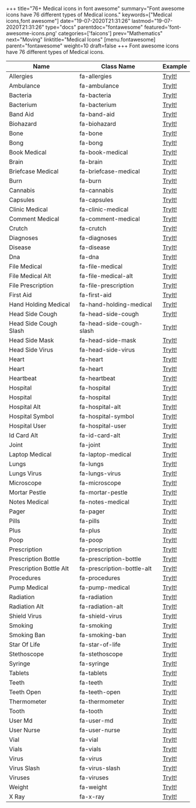 +++
title="76+ Medical icons in font awesome"
summary="Font awesome icons have 76 different types of Medical icons."
keywords=["Medical icons,font awesome"]
date="19-07-2020T21:31:26"
lastmod="19-07-2020T21:31:26"
type="docs"
parentdoc="fontawesome"
featured='font-awesome-icons.png'
categories=['faicons']
prev="Mathematics"
next="Moving"
linktitle="Medical Icons"
[menu.fontawesome]
parent="fontawesome"
weight=10
draft=false
+++
Font awesome icons have 76 different types of Medical icons.<div class='table-responsive'><table class='table'><thead><tr><th>Name</th><th>Class Name</th><th>Example</th></tr></thead><tbody><tr><td><i class="fas fa-allergies"></i>Allergies</td><td>fa-allergies</td><td><a href='https://www.angularjswiki.com/fontawesome/fa-allergies/' target='_blank'>TryIt!</a></td></tr><tr><td><i class="fas fa-ambulance"></i>Ambulance</td><td>fa-ambulance</td><td><a href='https://www.angularjswiki.com/fontawesome/fa-ambulance/' target='_blank'>TryIt!</a></td></tr><tr><td><i class="fas fa-bacteria"></i>Bacteria</td><td>fa-bacteria</td><td><a href='https://www.angularjswiki.com/fontawesome/fa-bacteria/' target='_blank'>TryIt!</a></td></tr><tr><td><i class="fas fa-bacterium"></i>Bacterium</td><td>fa-bacterium</td><td><a href='https://www.angularjswiki.com/fontawesome/fa-bacterium/' target='_blank'>TryIt!</a></td></tr><tr><td><i class="fas fa-band-aid"></i>Band Aid</td><td>fa-band-aid</td><td><a href='https://www.angularjswiki.com/fontawesome/fa-band-aid/' target='_blank'>TryIt!</a></td></tr><tr><td><i class="fas fa-biohazard"></i>Biohazard</td><td>fa-biohazard</td><td><a href='https://www.angularjswiki.com/fontawesome/fa-biohazard/' target='_blank'>TryIt!</a></td></tr><tr><td><i class="fas fa-bone"></i>Bone</td><td>fa-bone</td><td><a href='https://www.angularjswiki.com/fontawesome/fa-bone/' target='_blank'>TryIt!</a></td></tr><tr><td><i class="fas fa-bong"></i>Bong</td><td>fa-bong</td><td><a href='https://www.angularjswiki.com/fontawesome/fa-bong/' target='_blank'>TryIt!</a></td></tr><tr><td><i class="fas fa-book-medical"></i>Book Medical</td><td>fa-book-medical</td><td><a href='https://www.angularjswiki.com/fontawesome/fa-book-medical/' target='_blank'>TryIt!</a></td></tr><tr><td><i class="fas fa-brain"></i>Brain</td><td>fa-brain</td><td><a href='https://www.angularjswiki.com/fontawesome/fa-brain/' target='_blank'>TryIt!</a></td></tr><tr><td><i class="fas fa-briefcase-medical"></i>Briefcase Medical</td><td>fa-briefcase-medical</td><td><a href='https://www.angularjswiki.com/fontawesome/fa-briefcase-medical/' target='_blank'>TryIt!</a></td></tr><tr><td><i class="fas fa-burn"></i>Burn</td><td>fa-burn</td><td><a href='https://www.angularjswiki.com/fontawesome/fa-burn/' target='_blank'>TryIt!</a></td></tr><tr><td><i class="fas fa-cannabis"></i>Cannabis</td><td>fa-cannabis</td><td><a href='https://www.angularjswiki.com/fontawesome/fa-cannabis/' target='_blank'>TryIt!</a></td></tr><tr><td><i class="fas fa-capsules"></i>Capsules</td><td>fa-capsules</td><td><a href='https://www.angularjswiki.com/fontawesome/fa-capsules/' target='_blank'>TryIt!</a></td></tr><tr><td><i class="fas fa-clinic-medical"></i>Clinic Medical</td><td>fa-clinic-medical</td><td><a href='https://www.angularjswiki.com/fontawesome/fa-clinic-medical/' target='_blank'>TryIt!</a></td></tr><tr><td><i class="fas fa-comment-medical"></i>Comment Medical</td><td>fa-comment-medical</td><td><a href='https://www.angularjswiki.com/fontawesome/fa-comment-medical/' target='_blank'>TryIt!</a></td></tr><tr><td><i class="fas fa-crutch"></i>Crutch</td><td>fa-crutch</td><td><a href='https://www.angularjswiki.com/fontawesome/fa-crutch/' target='_blank'>TryIt!</a></td></tr><tr><td><i class="fas fa-diagnoses"></i>Diagnoses</td><td>fa-diagnoses</td><td><a href='https://www.angularjswiki.com/fontawesome/fa-diagnoses/' target='_blank'>TryIt!</a></td></tr><tr><td><i class="fas fa-disease"></i>Disease</td><td>fa-disease</td><td><a href='https://www.angularjswiki.com/fontawesome/fa-disease/' target='_blank'>TryIt!</a></td></tr><tr><td><i class="fas fa-dna"></i>Dna</td><td>fa-dna</td><td><a href='https://www.angularjswiki.com/fontawesome/fa-dna/' target='_blank'>TryIt!</a></td></tr><tr><td><i class="fas fa-file-medical"></i>File Medical</td><td>fa-file-medical</td><td><a href='https://www.angularjswiki.com/fontawesome/fa-file-medical/' target='_blank'>TryIt!</a></td></tr><tr><td><i class="fas fa-file-medical-alt"></i>File Medical Alt</td><td>fa-file-medical-alt</td><td><a href='https://www.angularjswiki.com/fontawesome/fa-file-medical-alt/' target='_blank'>TryIt!</a></td></tr><tr><td><i class="fas fa-file-prescription"></i>File Prescription</td><td>fa-file-prescription</td><td><a href='https://www.angularjswiki.com/fontawesome/fa-file-prescription/' target='_blank'>TryIt!</a></td></tr><tr><td><i class="fas fa-first-aid"></i>First Aid</td><td>fa-first-aid</td><td><a href='https://www.angularjswiki.com/fontawesome/fa-first-aid/' target='_blank'>TryIt!</a></td></tr><tr><td><i class="fas fa-hand-holding-medical"></i>Hand Holding Medical</td><td>fa-hand-holding-medical</td><td><a href='https://www.angularjswiki.com/fontawesome/fa-hand-holding-medical/' target='_blank'>TryIt!</a></td></tr><tr><td><i class="fas fa-head-side-cough"></i>Head Side Cough</td><td>fa-head-side-cough</td><td><a href='https://www.angularjswiki.com/fontawesome/fa-head-side-cough/' target='_blank'>TryIt!</a></td></tr><tr><td><i class="fas fa-head-side-cough-slash"></i>Head Side Cough Slash</td><td>fa-head-side-cough-slash</td><td><a href='https://www.angularjswiki.com/fontawesome/fa-head-side-cough-slash/' target='_blank'>TryIt!</a></td></tr><tr><td><i class="fas fa-head-side-mask"></i>Head Side Mask</td><td>fa-head-side-mask</td><td><a href='https://www.angularjswiki.com/fontawesome/fa-head-side-mask/' target='_blank'>TryIt!</a></td></tr><tr><td><i class="fas fa-head-side-virus"></i>Head Side Virus</td><td>fa-head-side-virus</td><td><a href='https://www.angularjswiki.com/fontawesome/fa-head-side-virus/' target='_blank'>TryIt!</a></td></tr><tr><td><i class="fas fa-heart"></i>Heart</td><td>fa-heart</td><td><a href='https://www.angularjswiki.com/fontawesome/fa-heart/' target='_blank'>TryIt!</a></td></tr><tr><td><i class="far fa-heart"></i>Heart</td><td>fa-heart</td><td><a href='https://www.angularjswiki.com/fontawesome/fa-heart/' target='_blank'>TryIt!</a></td></tr><tr><td><i class="fas fa-heartbeat"></i>Heartbeat</td><td>fa-heartbeat</td><td><a href='https://www.angularjswiki.com/fontawesome/fa-heartbeat/' target='_blank'>TryIt!</a></td></tr><tr><td><i class="fas fa-hospital"></i>Hospital</td><td>fa-hospital</td><td><a href='https://www.angularjswiki.com/fontawesome/fa-hospital/' target='_blank'>TryIt!</a></td></tr><tr><td><i class="far fa-hospital"></i>Hospital</td><td>fa-hospital</td><td><a href='https://www.angularjswiki.com/fontawesome/fa-hospital/' target='_blank'>TryIt!</a></td></tr><tr><td><i class="fas fa-hospital-alt"></i>Hospital Alt</td><td>fa-hospital-alt</td><td><a href='https://www.angularjswiki.com/fontawesome/fa-hospital-alt/' target='_blank'>TryIt!</a></td></tr><tr><td><i class="fas fa-hospital-symbol"></i>Hospital Symbol</td><td>fa-hospital-symbol</td><td><a href='https://www.angularjswiki.com/fontawesome/fa-hospital-symbol/' target='_blank'>TryIt!</a></td></tr><tr><td><i class="fas fa-hospital-user"></i>Hospital User</td><td>fa-hospital-user</td><td><a href='https://www.angularjswiki.com/fontawesome/fa-hospital-user/' target='_blank'>TryIt!</a></td></tr><tr><td><i class="fas fa-id-card-alt"></i>Id Card Alt</td><td>fa-id-card-alt</td><td><a href='https://www.angularjswiki.com/fontawesome/fa-id-card-alt/' target='_blank'>TryIt!</a></td></tr><tr><td><i class="fas fa-joint"></i>Joint</td><td>fa-joint</td><td><a href='https://www.angularjswiki.com/fontawesome/fa-joint/' target='_blank'>TryIt!</a></td></tr><tr><td><i class="fas fa-laptop-medical"></i>Laptop Medical</td><td>fa-laptop-medical</td><td><a href='https://www.angularjswiki.com/fontawesome/fa-laptop-medical/' target='_blank'>TryIt!</a></td></tr><tr><td><i class="fas fa-lungs"></i>Lungs</td><td>fa-lungs</td><td><a href='https://www.angularjswiki.com/fontawesome/fa-lungs/' target='_blank'>TryIt!</a></td></tr><tr><td><i class="fas fa-lungs-virus"></i>Lungs Virus</td><td>fa-lungs-virus</td><td><a href='https://www.angularjswiki.com/fontawesome/fa-lungs-virus/' target='_blank'>TryIt!</a></td></tr><tr><td><i class="fas fa-microscope"></i>Microscope</td><td>fa-microscope</td><td><a href='https://www.angularjswiki.com/fontawesome/fa-microscope/' target='_blank'>TryIt!</a></td></tr><tr><td><i class="fas fa-mortar-pestle"></i>Mortar Pestle</td><td>fa-mortar-pestle</td><td><a href='https://www.angularjswiki.com/fontawesome/fa-mortar-pestle/' target='_blank'>TryIt!</a></td></tr><tr><td><i class="fas fa-notes-medical"></i>Notes Medical</td><td>fa-notes-medical</td><td><a href='https://www.angularjswiki.com/fontawesome/fa-notes-medical/' target='_blank'>TryIt!</a></td></tr><tr><td><i class="fas fa-pager"></i>Pager</td><td>fa-pager</td><td><a href='https://www.angularjswiki.com/fontawesome/fa-pager/' target='_blank'>TryIt!</a></td></tr><tr><td><i class="fas fa-pills"></i>Pills</td><td>fa-pills</td><td><a href='https://www.angularjswiki.com/fontawesome/fa-pills/' target='_blank'>TryIt!</a></td></tr><tr><td><i class="fas fa-plus"></i>Plus</td><td>fa-plus</td><td><a href='https://www.angularjswiki.com/fontawesome/fa-plus/' target='_blank'>TryIt!</a></td></tr><tr><td><i class="fas fa-poop"></i>Poop</td><td>fa-poop</td><td><a href='https://www.angularjswiki.com/fontawesome/fa-poop/' target='_blank'>TryIt!</a></td></tr><tr><td><i class="fas fa-prescription"></i>Prescription</td><td>fa-prescription</td><td><a href='https://www.angularjswiki.com/fontawesome/fa-prescription/' target='_blank'>TryIt!</a></td></tr><tr><td><i class="fas fa-prescription-bottle"></i>Prescription Bottle</td><td>fa-prescription-bottle</td><td><a href='https://www.angularjswiki.com/fontawesome/fa-prescription-bottle/' target='_blank'>TryIt!</a></td></tr><tr><td><i class="fas fa-prescription-bottle-alt"></i>Prescription Bottle Alt</td><td>fa-prescription-bottle-alt</td><td><a href='https://www.angularjswiki.com/fontawesome/fa-prescription-bottle-alt/' target='_blank'>TryIt!</a></td></tr><tr><td><i class="fas fa-procedures"></i>Procedures</td><td>fa-procedures</td><td><a href='https://www.angularjswiki.com/fontawesome/fa-procedures/' target='_blank'>TryIt!</a></td></tr><tr><td><i class="fas fa-pump-medical"></i>Pump Medical</td><td>fa-pump-medical</td><td><a href='https://www.angularjswiki.com/fontawesome/fa-pump-medical/' target='_blank'>TryIt!</a></td></tr><tr><td><i class="fas fa-radiation"></i>Radiation</td><td>fa-radiation</td><td><a href='https://www.angularjswiki.com/fontawesome/fa-radiation/' target='_blank'>TryIt!</a></td></tr><tr><td><i class="fas fa-radiation-alt"></i>Radiation Alt</td><td>fa-radiation-alt</td><td><a href='https://www.angularjswiki.com/fontawesome/fa-radiation-alt/' target='_blank'>TryIt!</a></td></tr><tr><td><i class="fas fa-shield-virus"></i>Shield Virus</td><td>fa-shield-virus</td><td><a href='https://www.angularjswiki.com/fontawesome/fa-shield-virus/' target='_blank'>TryIt!</a></td></tr><tr><td><i class="fas fa-smoking"></i>Smoking</td><td>fa-smoking</td><td><a href='https://www.angularjswiki.com/fontawesome/fa-smoking/' target='_blank'>TryIt!</a></td></tr><tr><td><i class="fas fa-smoking-ban"></i>Smoking Ban</td><td>fa-smoking-ban</td><td><a href='https://www.angularjswiki.com/fontawesome/fa-smoking-ban/' target='_blank'>TryIt!</a></td></tr><tr><td><i class="fas fa-star-of-life"></i>Star Of Life</td><td>fa-star-of-life</td><td><a href='https://www.angularjswiki.com/fontawesome/fa-star-of-life/' target='_blank'>TryIt!</a></td></tr><tr><td><i class="fas fa-stethoscope"></i>Stethoscope</td><td>fa-stethoscope</td><td><a href='https://www.angularjswiki.com/fontawesome/fa-stethoscope/' target='_blank'>TryIt!</a></td></tr><tr><td><i class="fas fa-syringe"></i>Syringe</td><td>fa-syringe</td><td><a href='https://www.angularjswiki.com/fontawesome/fa-syringe/' target='_blank'>TryIt!</a></td></tr><tr><td><i class="fas fa-tablets"></i>Tablets</td><td>fa-tablets</td><td><a href='https://www.angularjswiki.com/fontawesome/fa-tablets/' target='_blank'>TryIt!</a></td></tr><tr><td><i class="fas fa-teeth"></i>Teeth</td><td>fa-teeth</td><td><a href='https://www.angularjswiki.com/fontawesome/fa-teeth/' target='_blank'>TryIt!</a></td></tr><tr><td><i class="fas fa-teeth-open"></i>Teeth Open</td><td>fa-teeth-open</td><td><a href='https://www.angularjswiki.com/fontawesome/fa-teeth-open/' target='_blank'>TryIt!</a></td></tr><tr><td><i class="fas fa-thermometer"></i>Thermometer</td><td>fa-thermometer</td><td><a href='https://www.angularjswiki.com/fontawesome/fa-thermometer/' target='_blank'>TryIt!</a></td></tr><tr><td><i class="fas fa-tooth"></i>Tooth</td><td>fa-tooth</td><td><a href='https://www.angularjswiki.com/fontawesome/fa-tooth/' target='_blank'>TryIt!</a></td></tr><tr><td><i class="fas fa-user-md"></i>User Md</td><td>fa-user-md</td><td><a href='https://www.angularjswiki.com/fontawesome/fa-user-md/' target='_blank'>TryIt!</a></td></tr><tr><td><i class="fas fa-user-nurse"></i>User Nurse</td><td>fa-user-nurse</td><td><a href='https://www.angularjswiki.com/fontawesome/fa-user-nurse/' target='_blank'>TryIt!</a></td></tr><tr><td><i class="fas fa-vial"></i>Vial</td><td>fa-vial</td><td><a href='https://www.angularjswiki.com/fontawesome/fa-vial/' target='_blank'>TryIt!</a></td></tr><tr><td><i class="fas fa-vials"></i>Vials</td><td>fa-vials</td><td><a href='https://www.angularjswiki.com/fontawesome/fa-vials/' target='_blank'>TryIt!</a></td></tr><tr><td><i class="fas fa-virus"></i>Virus</td><td>fa-virus</td><td><a href='https://www.angularjswiki.com/fontawesome/fa-virus/' target='_blank'>TryIt!</a></td></tr><tr><td><i class="fas fa-virus-slash"></i>Virus Slash</td><td>fa-virus-slash</td><td><a href='https://www.angularjswiki.com/fontawesome/fa-virus-slash/' target='_blank'>TryIt!</a></td></tr><tr><td><i class="fas fa-viruses"></i>Viruses</td><td>fa-viruses</td><td><a href='https://www.angularjswiki.com/fontawesome/fa-viruses/' target='_blank'>TryIt!</a></td></tr><tr><td><i class="fas fa-weight"></i>Weight</td><td>fa-weight</td><td><a href='https://www.angularjswiki.com/fontawesome/fa-weight/' target='_blank'>TryIt!</a></td></tr><tr><td><i class="fas fa-x-ray"></i>X Ray</td><td>fa-x-ray</td><td><a href='https://www.angularjswiki.com/fontawesome/fa-x-ray/' target='_blank'>TryIt!</a></td></tr></tbody></table></div>
